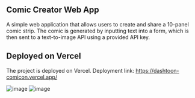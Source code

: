 ## Comic Creator Web App
A simple web application that allows users to create and share a 10-panel comic strip. The comic is generated by inputting text into a form, which is then sent to a text-to-image API using a provided API key.


## Deployed on Vercel

The project is deployed on Vercel.
Deployment link: https://dashtoon-comicon.vercel.app/


![image](https://github.com/bhavyesh25/Dashtoon-Comicon/assets/90546658/377f03ed-82e4-4f8a-934c-d453d9d4c823)
![image](https://github.com/bhavyesh25/Dashtoon-Comicon/assets/90546658/611b4b60-3284-4577-a7dd-7f5996c381c2)
